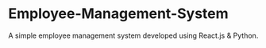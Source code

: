 # Employee-Management-System
A simple employee management system developed using React.js &amp; Python.
